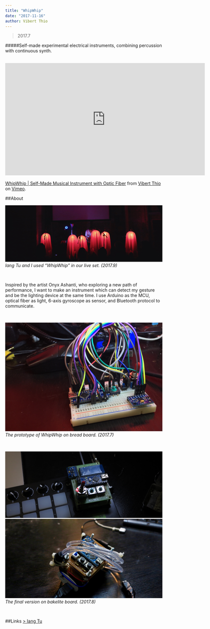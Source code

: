 ```yaml
---
title: "WhipWhip"
date: "2017-11-16"
author: Vibert Thio
---
```


> 2017.7

#####Self-made experimental electrical instruments, combining percussion with continuous synth.

<br>

<iframe src="https://player.vimeo.com/video/240780843" width="640" height="360" frameborder="0" webkitallowfullscreen mozallowfullscreen allowfullscreen></iframe>
<p><a href="https://vimeo.com/240780843">WhipWhip | Self-Made Musical Instrument with Optic Fiber</a> from <a href="https://vimeo.com/user56788864">Vibert Thio</a> on <a href="https://vimeo.com">Vimeo</a>.</p>

##About

![](./img-05.jpg)
*Iang Tu and I used “WhipWhip” in our live set. (2017.9)*


<br>

Inspired by the artist Onyx Ashanti, who exploring a new path of performance, I want to make an instrument which can detect my gesture and be the lighting device at the same time. I use Arduino as the MCU, optical fiber as light, 6-axis gyroscope as sensor, and Bluetooth protocol to communicate.

<br>

![](./img-01.jpg)
*The prototype of WhipWhip on bread board. (2017.7)*

<br>

![](./img-02.jpg)
![](./img-03.png)
*The final version on bakelite board. (2017.8)*

<br>

##Links
[> Iang Tu][1]

[1]: https://soundcloud.com/duanger

<br>
